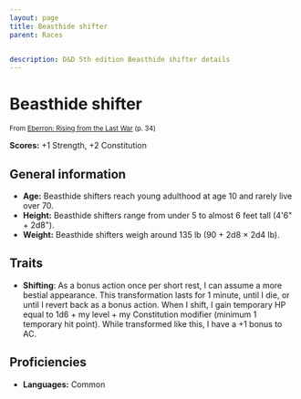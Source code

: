 ```yaml
---
layout: page
title: Beasthide shifter
parent: Races


description: D&D 5th edition Beasthide shifter details
---
```


# Beasthide shifter

<small>From <a target="_blank" href="https://dnd.wizards.com/products/tabletop-games/rpg-products/eberron">Eberron: Rising from the Last War</a> (p. 34)</small>

**Scores:** +1 Strength, +2 Constitution

## General information

- **Age:** Beasthide shifters reach young adulthood at age 10 and rarely live over 70.
- **Height:** Beasthide shifters range from under 5 to almost 6 feet tall (4'6" + 2d8").
- **Weight:** Beasthide shifters weigh around 135 lb (90 + 2d8 × 2d4 lb).

## Traits

- **Shifting**: As a bonus action once per short rest, I can assume a more bestial appearance. This transformation lasts for 1 minute, until I die, or until I revert back as a bonus action. When I shift, I gain temporary HP equal to 1d6 + my level + my Constitution modifier (minimum 1 temporary hit point). While transformed like this, I have a +1 bonus to AC.

## Proficiencies

- **Languages:** Common